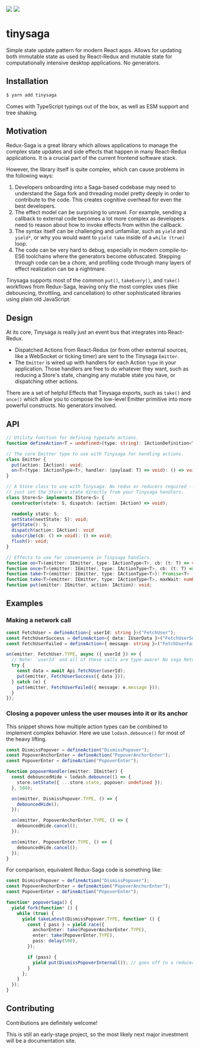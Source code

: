 [![](https://img.shields.io/circleci/build/github/crazytoucan/tinysaga)](https://app.circleci.com/pipelines/github/crazytoucan/tinysaga?branch=master)
[![](https://img.shields.io/npm/v/tinysaga)](https://www.npmjs.com/package/tinysaga)

# tinysaga

Simple state update pattern for modern React apps.
Allows for updating both immutable state as used by React-Redux and mutable state for computationally intensive desktop applications.
No generators.

## Installation

```sh
$ yarn add tinysaga
```

Comes with TypeScript typings out of the box, as well as ESM support and tree shaking.

## Motivation

Redux-Saga is a great library which allows applications to manage the complex state updates and side effects that happen in many React-Redux applications. It is a crucial part of the current frontend software stack.

However, the library itself is quite complex, which can cause problems in the following ways:

1. Developers onboarding into a Saga-based codebase may need to understand the Saga fork and threading model pretty deeply in order to contribute to the code. This creates cognitive overhead for even the best developers.
2. The effect model can be surprising to unravel. For example, sending a callback to external code becomes a lot more complex as developers need to reason about how to invoke effects from within the callback.
3. The syntax itself can be challenging and unfamiliar, such as `yield` and `yield*`, or why you would want to `yield take` inside of a `while (true)` loop.
4. The code can be very hard to debug, especially in modern compile-to-ES6 toolchains where the generators become obfuscated. Stepping through code can be a chore, and profiling code through many layers of effect realization can be a nightmare.

Tinysaga supports most of the common `put()`, `takeEvery()`, and `take()` workflows from Redux-Saga, leaving only the most complex uses (like debouncing, throttling, and cancellation) to other sophisticated libraries using plain old JavaScript.

## Design

At its core, Tinysaga is really just an event bus that integrates into React-Redux.

- Dispatched Actions from React-Redux (or from other external sources, like a WebSocket or ticking timer) are sent to the Tinysaga `Emitter`.
- The `Emitter` is wired up with handlers for each Action `type` in your application. Those handlers are free to do whatever they want, such as reducing a Store's state, changing any mutable state you have, or dispatching other actions.

There are a set of helpful Effects that Tinysaga exports, such as `take()` and `once()` which allow you to compose the low-level Emitter primitive into more powerful constructs. No generators involved.

## API

```ts
// Utility function for defining typesafe actions.
function defineAction<T = undefined>(type: string): IActionDefinition<T>;

// The core Emitter type to use with Tinysaga for handling actions.
class Emitter {
  put(action: IAction): void;
  on<T>(type: IActionType<T>, handler: (payload: T) => void): () => void;
}

// A Store class to use with Tinysaga. No redux or reducers required --
// just set the Store's state directly from your Tinysaga handlers.
class Store<S> implements IStore<S> {
  constructor(state: S, dispatch: (action: IAction) => void);

  readonly state: S;
  setState(nextState: S): void;
  getState(): S;
  dispatch(action: IAction): void
  subscribe(cb: () => void): () => void;
  flush(): void;
}

// Effects to use for convenience in Tinysaga handlers.
function on<T>(emitter: IEmitter, type: IActionType<T>, cb: (t: T) => void): () => void;
function once<T>(emitter: IEmitter, type: IActionType<T>, cb: (t: T) => void): () => void;
function take<T>(emitter: IEmitter, type: IActionType<T>): Promise<T>
function take<T>(emitter: IEmitter, type: IActionType<T>, maxWait: number): Promise<T | null>;
function put(emitter: IEmitter, action: IAction): void;
```

## Examples

### Making a network call

```ts
const FetchUser = defineAction<{ userId: string }>("FetchUser");
const FetchUserSuccess = defineAction<{ data: IUserData }>("FetchUserSuccess");
const FetchUserFailed = defineAction<{ message: string }>("FetchUserFailed");

on(emitter, FetchUser.TYPE, async ({ userId }) => {
  // Note: `userId` and all of these calls are type-aware! No saga ReturnType shenanigans
  try {
    const data = await Api.fetchUser(userId);
    put(emitter, FetchUserSuccess({ data }));
  } catch (e) {
    put(emitter, FetchUserFailed({ message: e.message }));
  }
});
```

### Closing a popover unless the user mouses into it or its anchor

This snippet shows how multiple action types can be combined to implement complex behavior. Here we use `lodash.debounce()` for most of the heavy lifting.

```ts
const DismissPopover = defineAction("DismissPopover");
const PopoverAnchorEnter = defineAction("PopoverAnchorEnter");
const PopoverEnter = defineAction("PopoverEnter");

function popoverHandler(emitter: IEmitter) {
  const debouncedHide = lodash.debounce(() => {
    store.setState({ ...store.state, popover: undefined });
  }, 500);

  on(emitter, DismissPopover.TYPE, () => {
    debouncedHide();
  });

  on(emitter, PopoverAnchorEnter.TYPE, () => {
    debouncedHide.cancel();
  });

  on(emitter, PopoverEnter.TYPE, () => {
    debouncedHide.cancel();
  });
}
```

For comparison, equivalent Redux-Saga code is something like:

```ts
const DismissPopover = defineAction("DismissPopover");
const PopoverAnchorEnter = defineAction("PopoverAnchorEnter");
const PopoverEnter = defineAction("PopoverEnter");

function* popoverSaga() {
  yield fork(function* () {
    while (true) {
      yield takeLatest(DismissPopover.TYPE, function* () {
        const { pass } = yield race({
          anchorEnter: take(PopoverAnchorEnter.TYPE),
          enter: take(PopoverEnter.TYPE),
          pass: delay(500),
        });

        if (pass) {
          yield put(DismissPopoverInternal()); // goes off to a reducer somewhere
        }
      };
    }
  });
}
```

## Contributing

Contributions are definitely welcome!

This is still an early-stage project,
so the most likely next major investment will be a documentation site.
